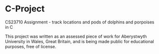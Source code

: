 # C-Project
CS23710 Assignment - track locations and pods of dolphins and porpoises in C

This project was written as an assessed piece of work for Aberystwyth University in Wales, Great Britain,
and is being made public for educational purposes, free of license.
